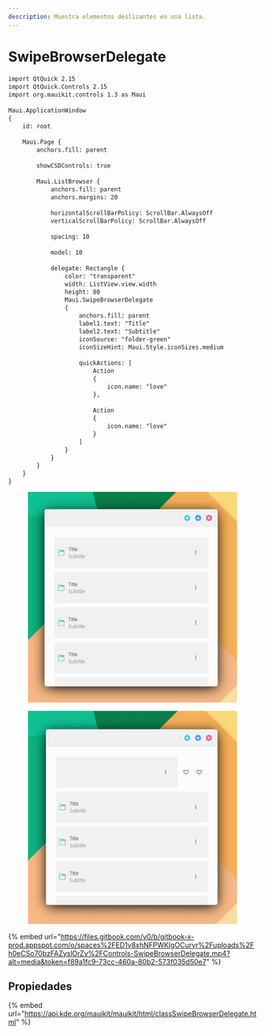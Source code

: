 ```yaml
---
description: Muestra elementos deslizantes en una lista.
---
```


# SwipeBrowserDelegate

```
import QtQuick 2.15
import QtQuick.Controls 2.15
import org.mauikit.controls 1.3 as Maui

Maui.ApplicationWindow
{
    id: root

    Maui.Page {
        anchors.fill: parent

        showCSDControls: true

        Maui.ListBrowser {
            anchors.fill: parent
            anchors.margins: 20

            horizontalScrollBarPolicy: ScrollBar.AlwaysOff
            verticalScrollBarPolicy: ScrollBar.AlwaysOff

            spacing: 10

            model: 10

            delegate: Rectangle {
                color: "transparent"
                width: ListView.view.width
                height: 80
                Maui.SwipeBrowserDelegate
                {
                    anchors.fill: parent
                    label1.text: "Title"
                    label2.text: "Subtitle"
                    iconSource: "folder-green"
                    iconSizeHint: Maui.Style.iconSizes.medium

                    quickActions: [
                        Action
                        {
                            icon.name: "love"
                        },

                        Action
                        {
                            icon.name: "love"
                        }
                    ]
                }
            }
        }
    }
}

```

<figure><img src="../../.gitbook/assets/Controls-SwipeBrowserDelegate-1.jpg" alt=""><figcaption></figcaption></figure>

<figure><img src="../../.gitbook/assets/Controls-SwipeBrowserDelegate-2.jpg" alt=""><figcaption></figcaption></figure>

{% embed url="https://files.gitbook.com/v0/b/gitbook-x-prod.appspot.com/o/spaces%2FED1v8xhNFPWKlgOCuryr%2Fuploads%2Fh0eCSo70bzFAZyslOrZv%2FControls-SwipeBrowserDelegate.mp4?alt=media&token=f89a1fc9-73cc-460a-80b2-573f035d50e7" %}

## Propiedades

{% embed url="https://api.kde.org/mauikit/mauikit/html/classSwipeBrowserDelegate.html" %}
